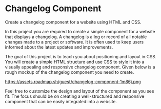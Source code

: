 # Changelog Component

Create a changelog component for a website using HTML and CSS.

In this project you are required to create a simple component for a website that displays a changelog. A changelog is a log or record of all notable changes made to a project or software. It is often used to keep users informed about the latest updates and improvements.

The goal of this project is to teach you about positioning and layout in CSS. You will create a simple HTML structure and use CSS to style it into a visually appealing and responsive changelog component. Given below is a rough mockup of the changelog component you need to create.

https://assets.roadmap.sh/guest/changelog-component-1m86j.png

Feel free to customize the design and layout of the component as you see fit. The focus should be on creating a well-structured and responsive component that can be easily integrated into a website.
